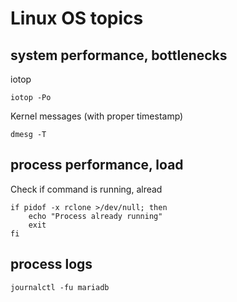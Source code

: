 Linux OS topics
===============


system performance, bottlenecks
-------------------------------


iotop

    iotop -Po

Kernel messages (with proper timestamp)

    dmesg -T




process performance, load
-------------------------


Check if command is running, alread

    if pidof -x rclone >/dev/null; then
        echo "Process already running"
        exit
    fi


process logs
------------

    journalctl -fu mariadb

